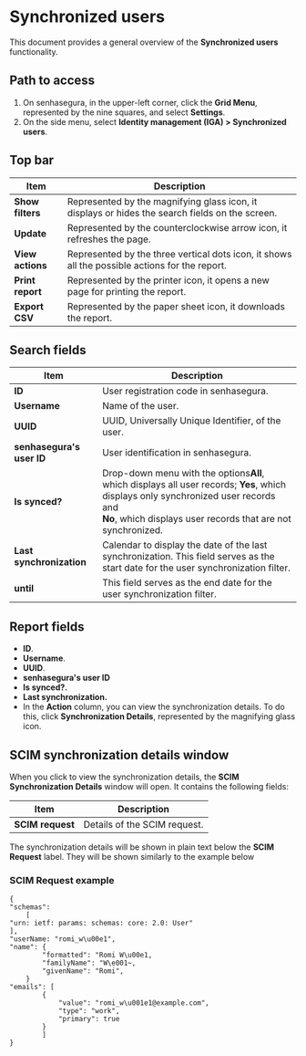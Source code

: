 # Synchronized users

This document provides a general overview of the **Synchronized users** functionality.

## Path to access

1. On senhasegura, in the upper-left corner, click the **Grid Menu**, represented by the nine squares, and select **Settings**.
2. On the side menu, select **Identity management (IGA) > Synchronized users**.

## Top bar

| Item              | Description                                                                                     |
| ----------------- | ----------------------------------------------------------------------------------------------- |
| **Show filters** | Represented by the magnifying glass icon, it displays or hides the search fields on the screen. |
| **Update**       | Represented by the counterclockwise arrow icon, it refreshes the page.                          |
| **View actions** | Represented by the three vertical dots icon, it shows all the possible actions for the report.  |
| **Print report** | Represented by the printer icon, it opens a new page for printing the report.                   |
| **Export CSV**   | Represented by the paper sheet icon, it downloads the report.                                   |

## Search fields

| Item                       | Description                                                                                                                                                                                                           |
| -------------------------- | --------------------------------------------------------------------------------------------------------------------------------------------------------------------------------------------------------------------- |
| **ID**                    | User registration code in senhasegura.                                                                                                                                                                                |
| **Username**              | Name of the user.                                                                                                                                                                                                     |
| **UUID**                  | UUID, Universally Unique Identifier, of the user.                                                                                                                                                                     |
| **senhasegura's user ID** | User identification in senhasegura.                                                                                                                                                                                   |
| **Is synced?**            | Drop-down menu with the options**All**, which displays all user records; **Yes**, which displays only synchronized user records and <br />**No**, which displays user records that are not synchronized. |
| **Last synchronization**  | Calendar to display the date of the last synchronization. This field serves as the start date for the user synchronization filter.                                                                                    |
| **until**                 | This field serves as the end date for the user synchronization filter.                                                                                                                                                |

## Report fields

* **ID**.
* **Username**.
* **UUID**.
* **senhasegura's user ID**
* **Is synced?.**
* **Last synchronization.**
* In the **Action** column, you can view the synchronization details. To do this, click **Synchronization Details**, represented by the magnifying glass icon.

## SCIM synchronization details window

When you click to view the synchronization details, the **SCIM Synchronization Details** window will open. It contains the following fields:

| Item              | Description                  |
| ----------------- | ---------------------------- |
| **SCIM request** | Details of the SCIM request. |

The synchronization details will be shown in plain text below the **SCIM Request** label. They will be shown similarly to the example below

### SCIM Request example

```
{
"schemas":
	[ 
"urn: ietf: params: schemas: core: 2.0: User" 
],
"userName: "romi_w\u00e1",
"name": {
		"formatted": "Romi W\u00e1,
		"familyName": "W\e001~,
		"givenName": "Romi",
	} 
"emails": [
		{ 
			"value": "romi_w\u001e1@example.com",
			"type": "work",
			"primary": true
		}
	    ]
}
```
